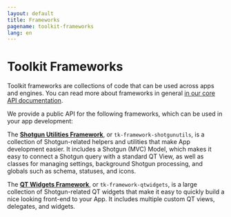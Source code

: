 ```yaml
---
layout: default
title: Frameworks
pagename: toolkit-frameworks
lang: en
---
```


# Toolkit Frameworks

Toolkit frameworks are collections of code that can be used across apps and engines. You can read more about frameworks in general [in our core API documentation](https://developer.shotgunsoftware.com/tk-core/platform.html#frameworks).

We provide a public API for the following frameworks, which can be used in your app development:

The [**Shotgun Utilities Framework**](https://developer.shotgunsoftware.com/tk-framework-shotgunutils/), or `tk-framework-shotgunutils`, is a collection of Shotgun-related helpers and utilities that make App development easier. It includes a Shotgun (MVC) Model, which makes it easy to connect a Shotgun query with a standard QT View, as well as classes for managing settings, background Shotgun processing, and globals such as schema, statuses, and icons.

The [**QT Widgets Framework**](https://developer.shotgunsoftware.com/tk-framework-qtwidgets/), or `tk-framework-qtwidgets`, is a large collection of Shotgun-related QT widgets that make it easy to quickly build a nice looking front-end to your App. It includes multiple custom QT views, delegates, and widgets.
